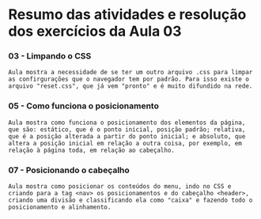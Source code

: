 # Resumo das atividades e resolução dos exercícios da Aula 03 #

### 03 - Limpando o CSS
    Aula mostra a necessidade de se ter um outro arquivo .css para limpar as confirgurações que o navegador tem por padrão. Para isso existe o arquivo "reset.css", que já vem "pronto" e é muito difundido na rede.


### 05 - Como funciona o posicionamento ###
    Aula mostra como funciona o posicionamento dos elementos da página, que são: estático, que é o ponto inicial, posição padrão; relativa, que é a posição alterada a partir do ponto inicial; e absoluto, que altera a posição inicial em relação a outra coisa, por exemplo, em relação à página toda, em relação ao cabeçalho.


### 07 - Posicionando o cabeçalho
    Aula mostra como posicionar os conteúdos do menu, indo no CSS e criando para a tag <nav> os posicionamentos e do cabeçalho <header>, criando uma divisão e classificando ela como "caixa" e fazendo todo o posicionamento e alinhamento.
